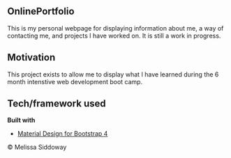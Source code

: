 ## OnlinePortfolio
This is my personal webpage for displaying information about me, a way of contacting me, and projects I have worked on.  It is still a work in progress.

## Motivation
This project exists to allow me to display what I have learned during the 6 month intenstive web development boot camp.

## Tech/framework used
<b>Built with</b>
- [Material Design for Bootstrap 4](https://mdbootstrap.com/)

© Melissa Siddoway
